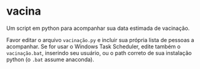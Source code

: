 # vacina
Um script em python para acompanhar sua data estimada de vacinação.

Favor editar o arquivo `vacinação.py` e incluir sua própria lista de pessoas a acompanhar.
Se for usar o Windows Task Scheduler, edite também o `vacinação.bat`, inserindo seu usuário, ou o path correto de sua instalação python (o `.bat` assume anaconda).
